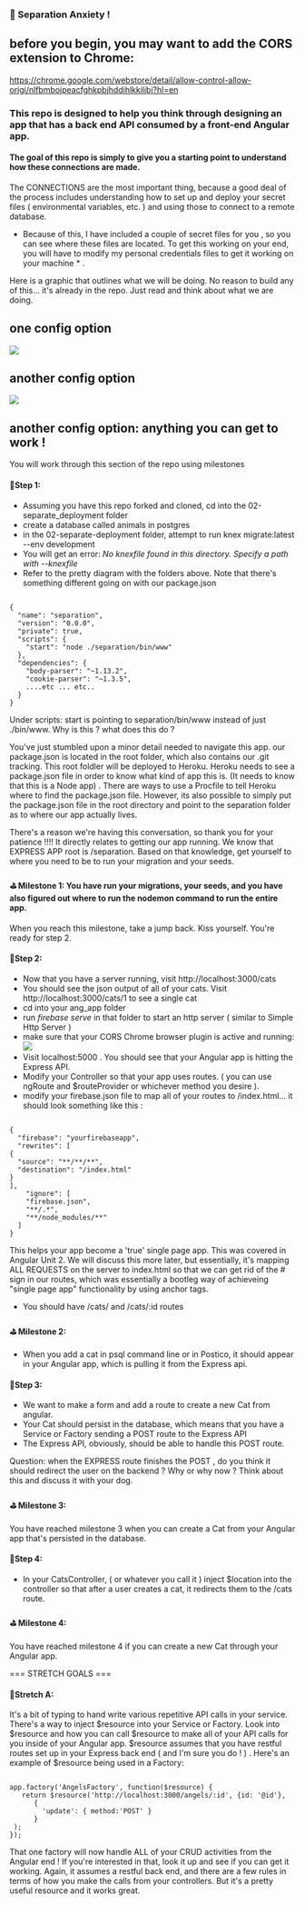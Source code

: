 ### 🖖 Separation Anxiety ! 

## before you begin, you may want to add the CORS extension to Chrome: 
https://chrome.google.com/webstore/detail/allow-control-allow-origi/nlfbmbojpeacfghkpbjhddihlkkiljbi?hl=en


### This repo is designed to help you think through designing an app that has a back end API consumed by a front-end Angular app. 

#### The goal of this repo is simply to give you a starting point to understand how these connections are made. 

The CONNECTIONS are the most important thing, because a good deal of the process includes understanding how to set up and deploy your secret files ( environmental variables, etc. ) and using those to connect to a remote database. 

* Because of this, I have included a couple of secret files for you , so you can see where these files are located.  To get this working on your end, you will have to modify my personal credentials files to get it working on your machine * . 


Here is a graphic that outlines what we will be doing.  No reason to build any of this... it's already in the repo.  Just read and think about what we are doing. 

## one config option
![](https://github.com/gSchool/angular-unit-3-g18/blob/master/02-separate_deployment/layout1.png)
## another config option
![](https://github.com/gSchool/angular-unit-3-g18/blob/master/02-separate_deployment/layout2.png)
## another config option:  anything you can get to work ! 

You will work through this section of the repo using milestones

#### 🍎Step 1: 

* Assuming you have this repo forked and cloned, cd into the 02-separate_deployment folder
* create a database called animals in postgres
*  in the 02-separate-deployment folder, attempt to run knex migrate:latest --env development
*  You will get an error: _No knexfile found in this directory. Specify a path with --knexfile_ 
*  Refer to the pretty diagram with the folders above. Note that there's something different going on with our package.json

``` 

{
  "name": "separation",
  "version": "0.0.0",
  "private": true,
  "scripts": {
    "start": "node ./separation/bin/www"
  },
  "dependencies": {
    "body-parser": "~1.13.2",
    "cookie-parser": "~1.3.5",
    ....etc ... etc..
  }
}

```

Under scripts: start is pointing to separation/bin/www instead of just ./bin/www. Why is this ?  what does this do ? 

You've just stumbled upon a minor detail needed to navigate this app.   our package.json is located in the root folder, which also contains our .git tracking.  This root foldler will be deployed to Heroku.  Heroku needs to see a package.json file in order to know what kind of app this is. (It needs to know that this is a Node app) .    There are ways to use a Procfile to tell Heroku where to find the package.json file. However, its also possible to simply put the package.json file in the root directory and point to the separation folder as to where our app actually lives. 

There's a reason we're having this conversation, so thank you for your patience !!!! It directly relates to getting our app running.  We know that EXPRESS APP root is /separation. Based on that knowledge, get yourself to where you need to be to run your migration and your seeds. 

#### ⛳️ Milestone 1: You have run your migrations, your seeds, and you have also figured out where to run the nodemon command to run the entire app. 

When you reach this milestone, take a jump back.  Kiss yourself. You're ready for step 2. 


#### 🍎Step 2: 
* Now that you have a server running, visit http://localhost:3000/cats
* You should see the json output of all of your cats. Visit http://localhost:3000/cats/1 to see a single cat
* cd into your ang_app folder
* run _firebase serve_ in that folder to start an http server ( similar to Simple Http Server ) 
* make sure that your CORS Chrome browser plugin is active and running: 
![](https://github.com/gSchool/angular-unit-3-g18/blob/master/02-separate_deployment/cors.png)
* Visit localhost:5000 .  You should see that your Angular app is hitting the Express API. 
* Modify your Controller so that your app uses routes. ( you can use ngRoute and $routeProvider or whichever method you desire ). 
* modify your firebase.json file to map all of your routes to /index.html... it should look  something like this : 

```

{
  "firebase": "yourfirebaseapp",
  "rewrites": [
{
  "source": "**/**/**",
  "destination": "/index.html"
}
],
    "ignore": [
    "firebase.json",
    "**/.*",
    "**/node_modules/**"
  ]
}

```
This helps your app become a 'true' single page app.  This was covered in Angular Unit 2.  We will discuss this more later, but essentially, it's mapping ALL REQUESTS on the server to index.html so that we can get rid of the # sign in our routes, which was essentially a bootleg way of achieveing "single page app" functionality by using anchor tags. 


* You should have /cats/ and /cats/:id routes

#### ⛳️ Milestone 2:

* When you add a cat in psql command line or in Postico, it should appear in your Angular app, which is pulling it from the Express api. 


#### 🍎Step 3: 

* We want to make a form and add a route to create a new Cat from angular. 
* Your Cat should persist in the database, which means that you have a Service or Factory sending a POST route to the Express API
* The Express API, obviously, should be able to handle this POST route. 

Question: when the EXPRESS route finishes the POST , do you think it should redirect the user on the backend ?  Why or why now ?  Think about this and discuss it with your dog.    

#### ⛳️ Milestone 3:
You have reached milestone 3 when you can create a Cat from your Angular app that's persisted in the database. 



#### 🍎Step 4: 

* In your CatsController, ( or whatever you call it )  inject $location into the controller so that after a user creates a cat, it redirects them to the /cats route.

#### ⛳️ Milestone 4:
You have reached milestone 4 if you can create a new Cat through your Angular app. 


=== STRETCH GOALS ===

#### 🍎Stretch A:  
It's a bit of typing to hand write various repetitive API calls in your service.  There's a way to inject $resource into your Service or Factory.  Look into $resource and how you can call $resource to make all of your API calls for you inside of your Angular app. $resource assumes that you have restful routes set up in your Express back end ( and I'm sure you do ! ) . Here's an example of $resource being used in a Factory: 

``` 

app.factory('AngelsFactory', function($resource) {
   return $resource('http://localhost:3000/angels/:id', {id: '@id'},
      {
        'update': { method:'POST' }
      }
 );
});

```
That one factory will now handle ALL of your CRUD activities from the Angular end !  If you're interested in that, look it up and see if you can get it working.  Again, it assumes a restful back end, and there are a few rules in terms of how you make the calls from your controllers.  But it's a pretty useful resource and it works great. 
